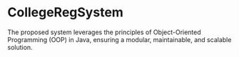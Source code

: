 # CollegeRegSystem
The proposed system leverages the principles of Object-Oriented  Programming (OOP) in Java, ensuring a modular, maintainable, and scalable solution.
